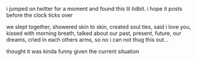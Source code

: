i jumped on twitter for a moment and found this lil tidbit. i hope it posts before the clock ticks over

we slept together, 
showered skin to skin,
created soul ties,
said i love you, 
kissed with morning breath,
talked about our past,
present, future, 
our dreams,
cried in each others arms, 
so no i can not thug this out...

thought it was kinda funny given the current situation 
